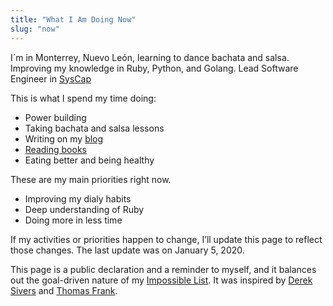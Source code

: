 ```yaml
---
title: "What I Am Doing Now"
slug: "now"
---
```


I´m in Monterrey, Nuevo León, learning to dance bachata and salsa. Improving my knowledge in Ruby, Python, and Golang. Lead Software Engineer in [SysCap]

This is what I spend my time doing:

- Power building
- Taking bachata and salsa lessons
- Writing on my [blog](https://fercontreras.com)
- [Reading books](https://www.goodreads.com/fercreek)
- Eating better and being healthy

These are my main priorities right now.

- Improving my dialy habits
- Deep understanding of Ruby
- Doing more in less time

If my activities or priorities happen to change, I’ll update this page to reflect those changes. The last update was on January 5, 2020.

This page is a public declaration and a reminder to myself, and it balances out the goal-driven nature of my [Impossible List](/now/). It was inspired by [Derek Sivers](https://sivers.org/now) and [Thomas Frank](https://collegeinfogeek.com/now/).

[SysCap]: https://www.syscap.com.mx/
